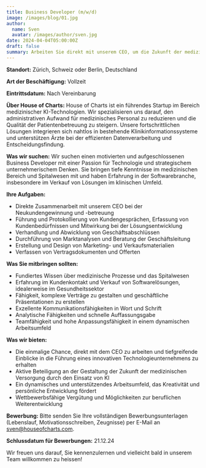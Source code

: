 ```yaml
---
title: Business Developer (m/w/d)
image: /images/blog/01.jpg
author:
  name: Sven
  avatar: /images/author/sven.jpg
date: 2024-04-04T05:00:00Z
draft: false
summary: Arbeiten Sie direkt mit unserem CEO, um die Zukunft der medizinischen Technologie zu gestalten! Gewinnen Sie Kunden, verhandeln Sie Geschäftsabschlüsse und entwickeln Sie maßgeschneiderte Lösungen.
---
```


**Standort:** Zürich, Schweiz oder Berlin, Deutschland

**Art der Beschäftigung:** Vollzeit

**Eintrittsdatum:** Nach Vereinbarung

**Über House of Charts:**
House of Charts ist ein führendes Startup im Bereich medizinischer KI-Technologien. Wir spezialisieren uns darauf, den administrativen Aufwand für medizinisches Personal zu reduzieren und die Qualität der Patientenbetreuung zu steigern. Unsere fortschrittlichen Lösungen integrieren sich nahtlos in bestehende Klinikinformationssysteme und unterstützen Ärzte bei der effizienten Datenverarbeitung und Entscheidungsfindung.

**Was wir suchen:**
Wir suchen einen motivierten und aufgeschlossenen Business Developer mit einer Passion für Technologie und strategischem unternehmerischem Denken. Sie bringen tiefe Kenntnisse im medizinischen Bereich und Spitalwesen mit und haben Erfahrung in der Softwarebranche, insbesondere im Verkauf von Lösungen im klinischen Umfeld.

**Ihre Aufgaben:**

- Direkte Zusammenarbeit mit unserem CEO bei der Neukundengewinnung und -betreuung
- Führung und Protokollierung von Kundengesprächen, Erfassung von Kundenbedürfnissen und Mitwirkung bei der Lösungsentwicklung
- Verhandlung und Abwicklung von Geschäftsabschlüssen
- Durchführung von Marktanalysen und Beratung der Geschäftsleitung
- Erstellung und Design von Marketing- und Verkaufsmaterialien
- Verfassen von Vertragsdokumenten und Offerten

**Was Sie mitbringen sollten:**

- Fundiertes Wissen über medizinische Prozesse und das Spitalwesen
- Erfahrung im Kundenkontakt und Verkauf von Softwarelösungen, idealerweise im Gesundheitssektor
- Fähigkeit, komplexe Verträge zu gestalten und geschäftliche Präsentationen zu erstellen
- Exzellente Kommunikationsfähigkeiten in Wort und Schrift
- Analytische Fähigkeiten und schnelle Auffassungsgabe
- Teamfähigkeit und hohe Anpassungsfähigkeit in einem dynamischen Arbeitsumfeld

**Was wir bieten:**

- Die einmalige Chance, direkt mit dem CEO zu arbeiten und tiefgreifende Einblicke in die Führung eines innovativen Technologieunternehmens zu erhalten
- Aktive Beteiligung an der Gestaltung der Zukunft der medizinischen Versorgung durch den Einsatz von KI
- Ein dynamisches und unterstützendes Arbeitsumfeld, das Kreativität und persönliche Entwicklung fördert
- Wettbewerbsfähige Vergütung und Möglichkeiten zur beruflichen Weiterentwicklung

**Bewerbung:**
Bitte senden Sie Ihre vollständigen Bewerbungsunterlagen (Lebenslauf, Motivationsschreiben, Zeugnisse) per E-Mail an sven@houseofcharts.com.

**Schlussdatum für Bewerbungen:** 21.12.24

Wir freuen uns darauf, Sie kennenzulernen und vielleicht bald in unserem Team willkommen zu heissen!
